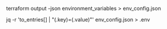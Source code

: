terraform output -json environment_variables > env_config.json

jq -r 'to_entries[] | "\(.key)=\(.value)"' env_config.json > .env
